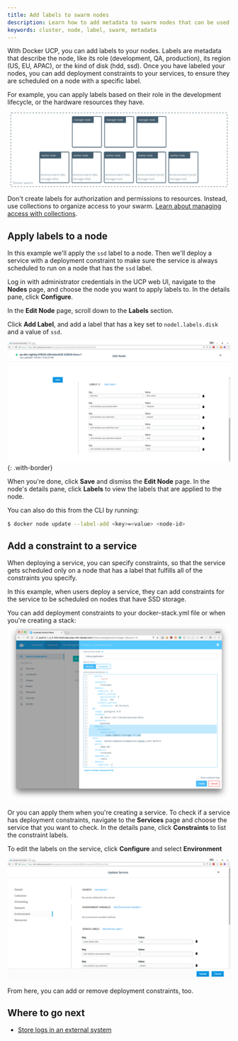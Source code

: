 ```yaml
---
title: Add labels to swarm nodes
description: Learn how to add metadata to swarm nodes that can be used to specify constraints when deploying services.
keywords: cluster, node, label, swarm, metadata
---
```


With Docker UCP, you can add labels to your nodes. Labels are metadata that
describe the node, like its role (development, QA, production), its region
(US, EU, APAC), or the kind of disk (hdd, ssd). Once you have labeled your
nodes, you can add deployment constraints to your services, to ensure they
are scheduled on a node with a specific label.

For example, you can apply labels based on their role in the development
lifecycle, or the hardware resources they have.

![](../../images/add-labels-to-cluster-nodes-1.svg)

Don't create labels for authorization and permissions to resources.
Instead, use collections to organize access to your swarm.
[Learn about managing access with collections](../manage-access-with-collections.md).   

## Apply labels to a node

In this example we'll apply the `ssd` label to a node. Then we'll deploy
a service with a deployment constraint to make sure the service is always
scheduled to run on a node that has the `ssd` label.

Log in with administrator credentials in the UCP web UI, navigate to the
**Nodes** page, and choose the node you want to apply labels to. In the
details pane, click **Configure**.

In the **Edit Node** page, scroll down to the **Labels** section.

Click **Add Label**, and add a label that has a key set to `nodel.labels.disk`
and a value of `ssd`. 

![](../../images/add-labels-to-cluster-nodes-2.png){: .with-border}

When you're done, click **Save** and dismiss the **Edit Node** page.
In the node's details pane, click **Labels** to view the labels that are
applied to the node. 

You can also do this from the CLI by running:

```bash
$ docker node update --label-add <key>=<value> <node-id>
```

## Add a constraint to a service

When deploying a service, you can specify constraints, so that the service gets
scheduled only on a node that has a label that fulfills all of the constraints
you specify.

In this example, when users deploy a service, they can add constraints for the
service to be scheduled on nodes that have SSD storage.

You can add deployment constraints to your docker-stack.yml file or when you're
creating a stack:
![](../../images/use-contraints-in-stack-deployement.png)

Or you can apply them when you're creating a service.
To check if a service has deployment constraints, navigate to the 
**Services** page and choose the service that you want to check.
In the details pane, click **Constraints** to list the constraint labels.

To edit the labels on the service, click **Configure** and select
**Environment** 

![](../../images/add-constraint-to-service.png)

From here, you can add or remove deployment constraints, too.

## Where to go next

* [Store logs in an external system](store-logs-in-an-external-system.md)
